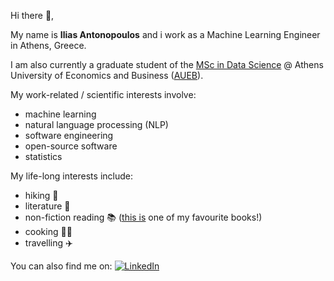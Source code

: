 
Hi there 👋,

My name is **Ilias Antonopoulos** and i work as a Machine Learning Engineer in Athens, Greece.

I am also currently a graduate student of the [MSc in Data Science](https://datascience.aueb.gr/) @ Athens University of Economics and Business ([AUEB](https://www.aueb.gr/en)).

My work-related / scientific interests involve:
- machine learning
- natural language processing (NLP)
- software engineering
- open-source software
- statistics

My life-long interests include:
- hiking :hiking_boot:
- literature :book:
- non-fiction reading :books: ([this is](https://en.wikipedia.org/wiki/Why_Nations_Fail) one of my favourite books!)
- cooking :man_cook:
- travelling :airplane: 

You can also find me on: [![LinkedIn][1.1]][1]

<!-- Icons -->
[1.1]: https://raw.githubusercontent.com/MartinHeinz/MartinHeinz/master/linkedin-3-16.png (LinkedIn icon without padding)

<!-- Links to your social media accounts -->
[1]: https://www.linkedin.com/in/ilias-ant/

<!--
**ilias-ant/ilias-ant** is a ✨ _special_ ✨ repository because its `README.md` (this file) appears on your GitHub profile.

Here are some ideas to get you started:

- 🔭 I’m currently working on ...
- 🌱 I’m currently learning ...
- 👯 I’m looking to collaborate on ...
- 🤔 I’m looking for help with ...
- 💬 Ask me about ...
- 📫 How to reach me: ...
- 😄 Pronouns: ...
- ⚡ Fun fact: ...
-->
